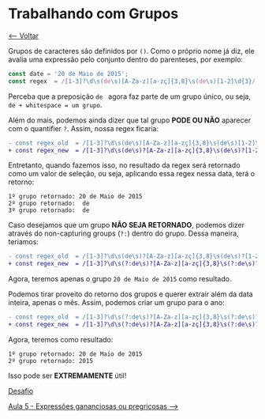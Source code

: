 # Trabalhando com Grupos
[<-- Voltar](/README.md)

Grupos de caracteres são definidos por `()`. Como o próprio nome já diz, ele avalia uma expressão pelo conjunto dentro do parenteses, por exemplo:

```js
const date = '20 de Maio de 2015';
const regex  = /[1-3]?\d\s(de\s)[A-Za-z][a-zç]{3,8}\s(de\s)[1-2]\d{3}/
```

Perceba que a preposição `de ` agora faz parte de um grupo único, ou seja, `de + whitespace = um grupo`.

Além do mais, podemos ainda dizer que tal grupo **PODE OU NÃO** aparecer com o quantifier `?`. Assim, nossa regex ficaria:

```diff
- const regex_old  = /[1-3]?\d\s(de\s)[A-Za-z][a-zç]{3,8}\s(de\s)[1-2]\d{3}/
+ const regex_new  = /[1-3]?\d\s(de\s)?[A-Za-z][a-zç]{3,8}\s(de\s)?[1-2]\d{3}/
```

Entretanto, quando fazemos isso, no resultado da regex será retornado como um valor de seleção, ou seja, aplicando essa regex nessa data, terá o retorno:

```
1º grupo retornado: 20 de Maio de 2015 
2º grupo retornado:  de 
3º grupo retornado:  de 
```

Caso desejamos que um grupo **NÃO SEJA RETORNADO**, podemos dizer através do non-capturing groups (`?:`) dentro do grupo. Dessa maneira, teriamos:

```diff
- const regex_old  = /[1-3]?\d\s(de\s)?[A-Za-z][a-zç]{3,8}\s(de\s)?[1-2]\d{3}/
+ const regex_new  = /[1-3]?\d\s(?:de\s)?[A-Za-z][a-zç]{3,8}\s(?:de\s)?[1-2]\d{3}/
```

Agora, teremos apenas o grupo `20 de Maio de 2015` como resultado.

Podemos tirar proveito do retorno dos grupos e querer extrair além da data inteira, apenas o mês. Assim, podemos criar um grupo para o ano:

```diff
- const regex_old  = /[1-3]?\d\s(?:de\s)?[A-Za-z][a-zç]{3,8}\s(?:de\s)?[1-2]\d{3}/
+ const regex_new  = /[1-3]?\d\s(?:de\s)?[A-Za-z][a-zç]{3,8}\s(?:de\s)?([1-2]\d{3})/
```
Agora, teremos como resultado:
```
1º grupo retornado: 20 de Maio de 2015 
2º grupo retornado: 2015
```

Isso pode ser **EXTREMAMENTE** útil!

[Desafio](aulas/4/desafio.md)

[Aula 5 - Expressões gananciosas ou pregriçosas -->](/aulas/5/ganancioso-ou-preguicoso.md)